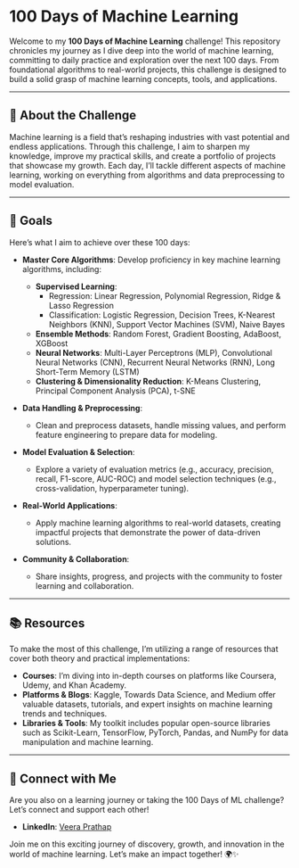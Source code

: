 # 100 Days of Machine Learning 

Welcome to my **100 Days of Machine Learning** challenge! This repository chronicles my journey as I dive deep into the world of machine learning, committing to daily practice and exploration over the next 100 days. From foundational algorithms to real-world projects, this challenge is designed to build a solid grasp of machine learning concepts, tools, and applications.

---

## 🌟 About the Challenge

Machine learning is a field that’s reshaping industries with vast potential and endless applications. Through this challenge, I aim to sharpen my knowledge, improve my practical skills, and create a portfolio of projects that showcase my growth. Each day, I’ll tackle different aspects of machine learning, working on everything from algorithms and data preprocessing to model evaluation.

---

## 🎯 Goals

Here’s what I aim to achieve over these 100 days:

- **Master Core Algorithms**: Develop proficiency in key machine learning algorithms, including:
  - **Supervised Learning**:
    - Regression: Linear Regression, Polynomial Regression, Ridge & Lasso Regression
    - Classification: Logistic Regression, Decision Trees, K-Nearest Neighbors (KNN), Support Vector Machines (SVM), Naive Bayes
  - **Ensemble Methods**: Random Forest, Gradient Boosting, AdaBoost, XGBoost
  - **Neural Networks**: Multi-Layer Perceptrons (MLP), Convolutional Neural Networks (CNN), Recurrent Neural Networks (RNN), Long Short-Term Memory (LSTM)
  - **Clustering & Dimensionality Reduction**: K-Means Clustering, Principal Component Analysis (PCA), t-SNE

- **Data Handling & Preprocessing**:
  - Clean and preprocess datasets, handle missing values, and perform feature engineering to prepare data for modeling.
  
- **Model Evaluation & Selection**:
  - Explore a variety of evaluation metrics (e.g., accuracy, precision, recall, F1-score, AUC-ROC) and model selection techniques (e.g., cross-validation, hyperparameter tuning).

- **Real-World Applications**:
  - Apply machine learning algorithms to real-world datasets, creating impactful projects that demonstrate the power of data-driven solutions.

- **Community & Collaboration**:
  - Share insights, progress, and projects with the community to foster learning and collaboration.

---

## 📚 Resources

To make the most of this challenge, I’m utilizing a range of resources that cover both theory and practical implementations:

- **Courses**: I’m diving into in-depth courses on platforms like Coursera, Udemy, and Khan Academy.
- **Platforms & Blogs**: Kaggle, Towards Data Science, and Medium offer valuable datasets, tutorials, and expert insights on machine learning trends and techniques.
- **Libraries & Tools**: My toolkit includes popular open-source libraries such as Scikit-Learn, TensorFlow, PyTorch, Pandas, and NumPy for data manipulation and machine learning.

---


## 🤝 Connect with Me

Are you also on a learning journey or taking the 100 Days of ML challenge? Let’s connect and support each other!

- **LinkedIn**: [Veera Prathap](https://www.linkedin.com/in/veera-prathap-995253222/)

Join me on this exciting journey of discovery, growth, and innovation in the world of machine learning. Let’s make an impact together! 🌍✨
